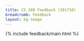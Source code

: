 ```yaml
---
title: CS 280 Feedback (201710)
breadcrumb: Feedback
layout: bg-image
---
```

{% include feedback/main.html %}
